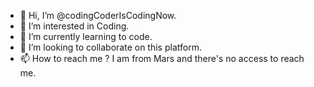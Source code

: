- 👋 Hi, I’m @codingCoderIsCodingNow.
- 👀 I’m interested in Coding.
- 🌱 I’m currently learning to code.
- 💞️ I’m looking to collaborate on this platform.
- 📫 How to reach me ? I am from Mars and there's no access to reach me.

<!---
codingCoderIsCodingNow/codingCoderIsCodingNow is a ✨ special ✨ repository because its `README.md` (this file) appears on your GitHub profile.
You can click the Preview link to take a look at your changes.
--->
